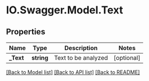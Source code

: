 # IO.Swagger.Model.Text
## Properties

Name | Type | Description | Notes
------------ | ------------- | ------------- | -------------
**_Text** | **string** | Text to be analyzed | [optional] 

[[Back to Model list]](../README.md#documentation-for-models) [[Back to API list]](../README.md#documentation-for-api-endpoints) [[Back to README]](../README.md)

